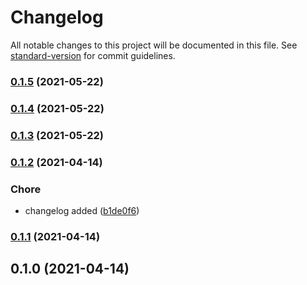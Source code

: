 # Changelog

All notable changes to this project will be documented in this file. See [standard-version](https://github.com/conventional-changelog/standard-version) for commit guidelines.

### [0.1.5](git@github.com:blazehub/villa-booking/compare/v0.1.4...v0.1.5) (2021-05-22)

### [0.1.4](git@github.com:blazehub/villa-booking/compare/v0.1.3...v0.1.4) (2021-05-22)

### [0.1.3](git@github.com:blazehub/villa-booking/compare/v0.1.2...v0.1.3) (2021-05-22)

### [0.1.2](git@github.com:blazehub/villa-booking/compare/v0.1.1...v0.1.2) (2021-04-14)


### Chore

* changelog added ([b1de0f6](git@github.com:blazehub/villa-booking/commits/b1de0f6ec058d7757f625554b634504b79fbb25e))

### [0.1.1](git@github.com:blazehub/villa-booking/compare/v0.1.0...v0.1.1) (2021-04-14)

## 0.1.0 (2021-04-14)
